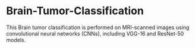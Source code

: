 # Brain-Tumor-Classification
This Brain tumor classification is performed on MRI-scanned images using convolutional neural networks (CNNs), including VGG-16 and ResNet-50 models.
